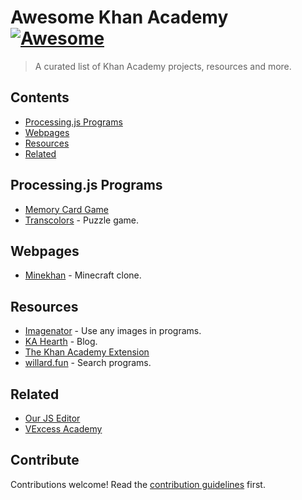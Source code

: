 # Awesome Khan Academy [![Awesome](https://awesome.re/badge.svg)](https://awesome.re)

> A curated list of Khan Academy projects, resources and more.


## Contents

- [Processing.js Programs](#processingjs-programs)
- [Webpages](#webpages)
- [Resources](#resources)
- [Related](#related)


## Processing.js Programs

- [Memory Card Game](https://www.khanacademy.org/computer-programming/-/5648647542833152)
- [Transcolors](https://www.khanacademy.org/computer-programming/-/2722008038) - Puzzle game.


## Webpages

- [Minekhan](https://www.khanacademy.org/computer-programming/-/5647155001376768) - Minecraft clone.


## Resources

- [Imagenator](http://la94022.com/~blyon/Javascript/KAImage/) - Use any images in programs.
- [KA Hearth](https://ka-hearth.learnerpages.com/) - Blog.
- [The Khan Academy Extension](https://chromewebstore.google.com/detail/the-khan-academy-extensio/gniggljddhajnfbkjndcgnomkddfcial)
- [willard.fun](https://willard.fun) - Search programs.


## Related

- [Our JS Editor](https://ourjseditor.com/)
- [VExcess Academy](https://vxsacademy.org/)


## Contribute

Contributions welcome! Read the [contribution guidelines](contributing.md) first.
